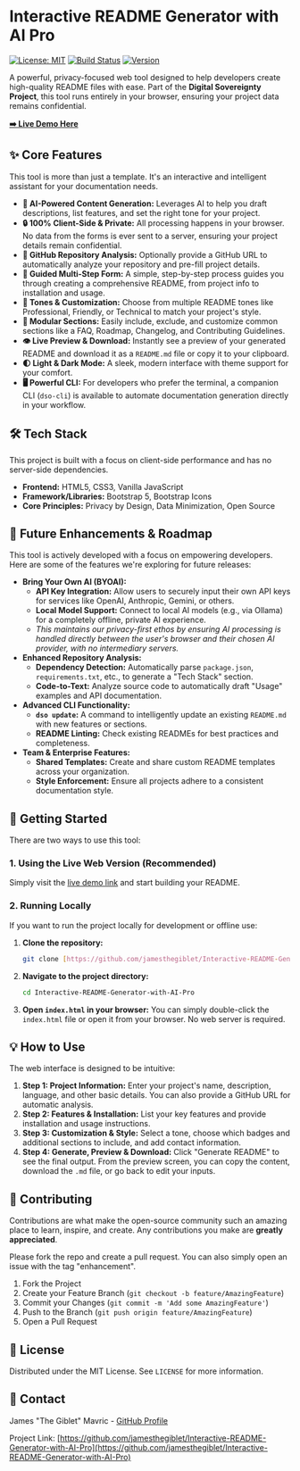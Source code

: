 # Interactive README Generator with AI Pro

[![License: MIT](https://img.shields.io/badge/License-MIT-yellow.svg)](https://opensource.org/licenses/MIT)
[![Build Status](https://img.shields.io/badge/build-passing-brightgreen)](https://github.com/jamesthegiblet/interactive-readme-generator-with-ai-pro)
[![Version](https://img.shields.io/badge/version-1.0.0-blue)](https://github.com/jamesthegiblet/interactive-readme-generator-with-ai-pro)

A powerful, privacy-focused web tool designed to help developers create high-quality README files with ease. Part of the **Digital Sovereignty Project**, this tool runs entirely in your browser, ensuring your project data remains confidential.

**[➡️ Live Demo Here](https://jamesthegiblet.github.io/interactive-readme-generator-with-ai-pro/)**

## ✨ Core Features

This tool is more than just a template. It's an interactive and intelligent assistant for your documentation needs.

* **🤖 AI-Powered Content Generation:** Leverages AI to help you draft descriptions, list features, and set the right tone for your project.
* **🔒 100% Client-Side & Private:** All processing happens in your browser. No data from the forms is ever sent to a server, ensuring your project details remain confidential.
* **🔗 GitHub Repository Analysis:** Optionally provide a GitHub URL to automatically analyze your repository and pre-fill project details.
* **📝 Guided Multi-Step Form:** A simple, step-by-step process guides you through creating a comprehensive README, from project info to installation and usage.
* **🎨 Tones & Customization:** Choose from multiple README tones like Professional, Friendly, or Technical to match your project's style.
* **🧩 Modular Sections:** Easily include, exclude, and customize common sections like a FAQ, Roadmap, Changelog, and Contributing Guidelines.
* **👁️ Live Preview & Download:** Instantly see a preview of your generated README and download it as a `README.md` file or copy it to your clipboard.
* **🌓 Light & Dark Mode:** A sleek, modern interface with theme support for your comfort.
* **🖥️ Powerful CLI:** For developers who prefer the terminal, a companion CLI (`dso-cli`) is available to automate documentation generation directly in your workflow.

## 🛠️ Tech Stack

This project is built with a focus on client-side performance and has no server-side dependencies.

* **Frontend:** HTML5, CSS3, Vanilla JavaScript
* **Framework/Libraries:** Bootstrap 5, Bootstrap Icons
* **Core Principles:** Privacy by Design, Data Minimization, Open Source

## 🔮 Future Enhancements & Roadmap

This tool is actively developed with a focus on empowering developers. Here are some of the features we're exploring for future releases:

* **Bring Your Own AI (BYOAI):**
  * **API Key Integration:** Allow users to securely input their own API keys for services like OpenAI, Anthropic, Gemini, or others.
  * **Local Model Support:** Connect to local AI models (e.g., via Ollama) for a completely offline, private AI experience.
  * *This maintains our privacy-first ethos by ensuring AI processing is handled directly between the user's browser and their chosen AI provider, with no intermediary servers.*
* **Enhanced Repository Analysis:**
  * **Dependency Detection:** Automatically parse `package.json`, `requirements.txt`, etc., to generate a "Tech Stack" section.
  * **Code-to-Text:** Analyze source code to automatically draft "Usage" examples and API documentation.
* **Advanced CLI Functionality:**
  * **`dso update`:** A command to intelligently update an existing `README.md` with new features or sections.
  * **README Linting:** Check existing READMEs for best practices and completeness.
* **Team & Enterprise Features:**
  * **Shared Templates:** Create and share custom README templates across your organization.
  * **Style Enforcement:** Ensure all projects adhere to a consistent documentation style.

## 🚀 Getting Started

There are two ways to use this tool:

### 1. Using the Live Web Version (Recommended)

Simply visit the [live demo link](https://jamesthegiblet.github.io/interactive-readme-generator-with-ai-pro/) and start building your README.

### 2. Running Locally

If you want to run the project locally for development or offline use:

1. **Clone the repository:**

    ```bash
    git clone [https://github.com/jamesthegiblet/Interactive-README-Generator-with-AI-Pro.git](https://github.com/jamesthegiblet/Interactive-README-Generator-with-AI-Pro.git)
    ```

2. **Navigate to the project directory:**

    ```bash
    cd Interactive-README-Generator-with-AI-Pro
    ```

3. **Open `index.html` in your browser:**
    You can simply double-click the `index.html` file or open it from your browser. No web server is required.

## 💡 How to Use

The web interface is designed to be intuitive:

1. **Step 1: Project Information:** Enter your project's name, description, language, and other basic details. You can also provide a GitHub URL for automatic analysis.
2. **Step 2: Features & Installation:** List your key features and provide installation and usage instructions.
3. **Step 3: Customization & Style:** Select a tone, choose which badges and additional sections to include, and add contact information.
4. **Step 4: Generate, Preview & Download:** Click "Generate README" to see the final output. From the preview screen, you can copy the content, download the `.md` file, or go back to edit your inputs.

## 🤝 Contributing

Contributions are what make the open-source community such an amazing place to learn, inspire, and create. Any contributions you make are **greatly appreciated**.

Please fork the repo and create a pull request. You can also simply open an issue with the tag "enhancement".

1. Fork the Project
2. Create your Feature Branch (`git checkout -b feature/AmazingFeature`)
3. Commit your Changes (`git commit -m 'Add some AmazingFeature'`)
4. Push to the Branch (`git push origin feature/AmazingFeature`)
5. Open a Pull Request

## 📄 License

Distributed under the MIT License. See `LICENSE` for more information.

## 👤 Contact

James "The Giblet" Mavric - [GitHub Profile](https://github.com/JamesTheGiblet)

Project Link: [https://github.com/jamesthegiblet/Interactive-README-Generator-with-AI-Pro](https://github.com/jamesthegiblet/Interactive-README-Generator-with-AI-Pro)
